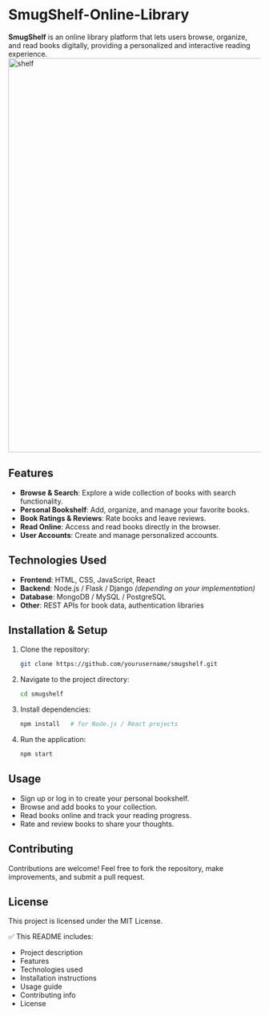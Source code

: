 # SmugShelf-Online-Library

**SmugShelf** is an online library platform that lets users browse, organize, and read books digitally, providing a personalized and interactive reading experience.
<img width="940" height="788" alt="shelf" src="https://github.com/user-attachments/assets/6ee5c2c5-3467-4bcf-8896-71be9b3d9430" />

## Features

- **Browse & Search**: Explore a wide collection of books with search functionality.  
- **Personal Bookshelf**: Add, organize, and manage your favorite books.  
- **Book Ratings & Reviews**: Rate books and leave reviews.  
- **Read Online**: Access and read books directly in the browser.  
- **User Accounts**: Create and manage personalized accounts.

## Technologies Used

- **Frontend**: HTML, CSS, JavaScript, React  
- **Backend**: Node.js / Flask / Django *(depending on your implementation)*  
- **Database**: MongoDB / MySQL / PostgreSQL  
- **Other**: REST APIs for book data, authentication libraries  

## Installation & Setup

1. Clone the repository:  
   ```bash
   git clone https://github.com/yourusername/smugshelf.git
2. Navigate to the project directory:
   ```bash
   cd smugshelf
3. Install dependencies:
   ```bash
   npm install   # for Node.js / React projects
4. Run the application:
   ```bash
   npm start

## Usage

- Sign up or log in to create your personal bookshelf.
- Browse and add books to your collection.
- Read books online and track your reading progress.
- Rate and review books to share your thoughts.

## Contributing

Contributions are welcome! Feel free to fork the repository, make improvements, and submit a pull request.

## License

This project is licensed under the MIT License.



✅ This README includes:

- Project description  
- Features  
- Technologies used  
- Installation instructions  
- Usage guide  
- Contributing info  
- License  

